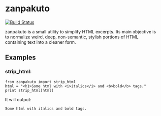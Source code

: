 # zanpakuto

[![Build Status](https://travis-ci.org/amferraz/zanpakuto.png)](http://travis-ci.org/amferraz/zanpakuto)

zanpakuto is a small utility to simplify HTML excerpts. Its main objective is
to normalize weird, deep, non-semantic, stylish portions of HTML containing
text into a cleaner form.

## Examples

### strip_html:

    from zanpakuto import strip_html
    html = "<h1>Some html with <i>italics</i> and <b>bold</b> tags."
    print strip_html(html)

It will output:

    Some html with italics and bold tags.
